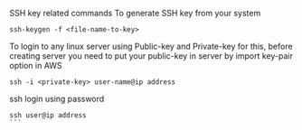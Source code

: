 SSH key related commands 
To generate SSH key from your system 

```
ssh-keygen -f <file-name-to-key>
```
To login to any linux server using Public-key and Private-key for this, before creating server you need to put your public-key in server by import key-pair option in AWS

```
ssh -i <private-key> user-name@ip address
```
ssh login using password 
````
ssh user@ip address  
```
